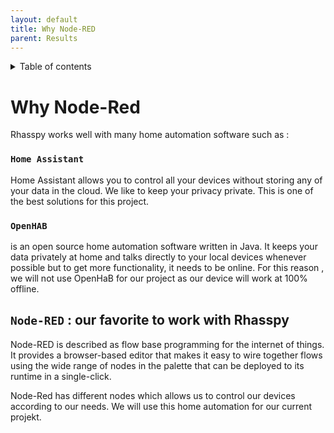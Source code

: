 ```yaml
---
layout: default
title: Why Node-RED
parent: Results
---
```

<details close markdown="block">
  <summary>
    Table of contents
  </summary>
  {: .text-delta }
1. TOC
{:toc}
</details>

# Why Node-Red
Rhasspy works well with many home automation software such as :

### `Home Assistant`
Home Assistant allows you to control all your devices without storing any of your data in the cloud. We like to keep your privacy private. This is one of the best solutions for this project. 

### `OpenHAB`
is an open source home automation software written in Java. It keeps your data privately at home and talks directly to your local devices whenever possible but to get more functionality, it needs to be online. For this reason , we will not use OpenHaB for our project as our device will work at 100% offline.

## `Node-RED` :  our favorite to work with Rhasspy

Node-RED is described as flow base programming for the internet of things. It provides a browser-based editor that makes it easy to wire together flows using the wide range of nodes in the palette that can be deployed to its runtime in a single-click.

Node-Red has different nodes which allows us to control our devices according to our needs. We will use this home automation for our current projekt.




